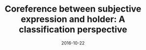 ---
title: "Coreference between subjective expression and holder: A classification perspective"
collection: publications
# permalink: /publication/2009-10-01-paper-title-number-1
excerpt: 'Instead of applying the traditional keyword spotting approach, the presence of coreference between the holders and their subjective expressions often becomes important to identify and classify opinion and sentiment, accurately. In the present task, we have developed a classification system to resolve coreference of subjective expressions with their holders and thus automate the process of text annotations. The dependency parsed features in addition to sentiment words helped in classifying the corefered instances using machine learning framework.'
date: 2016-10-22
venue: '2016 International Conference on Advances in Computing, Communications and Informatics (ICACCI)'
paperurl: 'https://ieeexplore.ieee.org/abstract/document/7732101'
citation: 'D. Das and S. Bhattacharya, "Coreference between subjective expression and holder: A classification perspective," 2016 International Conference on Advances in Computing, Communications and Informatics (ICACCI), 2016, pp. 535-541, doi: 10.1109/ICACCI.2016.7732101.'
---